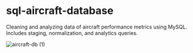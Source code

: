 # sql-aircraft-database
Cleaning and analyzing data of aircraft performance metrics using MySQL. Includes staging, normalization, and analytics queries.

![aircraft-db (1)](https://github.com/user-attachments/assets/82748436-a682-49c6-bbbe-b2acae5d98f7)


